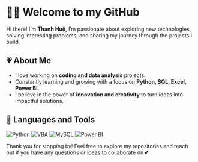 # 🙋‍♀️ Welcome to my GitHub

Hi there! I’m **Thanh Huệ**, I’m passionate about exploring new technologies, solving interesting problems, and sharing my journey through the projects I build.

## 💗 About Me  
- I love working on **coding and data analysis** projects.  
- Constantly learning and growing with a focus on **Python, SQL, Excel, Power BI**.  
- I believe in the power of **innovation and creativity** to turn ideas into impactful solutions.    

## 🎀 Languages and Tools

![Python](https://img.shields.io/badge/Python-3776AB?style=for-the-badge&logo=python&logoColor=pink)
![VBA](https://img.shields.io/badge/VBA-217346?style=for-the-badge&logo=microsoft-excel&logoColor=pink)
![MySQL](https://img.shields.io/badge/MySQL-00000F?style=for-the-badge&logo=mysql&logoColor=pink)
![Power BI](https://img.shields.io/badge/Power%20BI-F2C811?style=for-the-badge&logo=powerbi&logoColor=pink)
<br />

Thank you for stopping by! Feel free to explore my repositories and reach out if you have any questions or ideas to collaborate on 💕  
